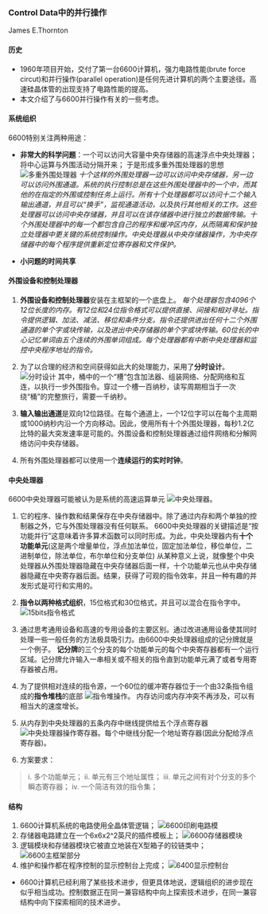 ### Control Data中的并行操作
James E.Thornton

#### 历史
- 1960年项目开始，交付了第一台6600计算机，强力电路性能(brute force circut)和并行操作(parallel operation)是任何先进计算机的两个主要途径。高速硅晶体管的出现支持了电路性能的提高。
- 本文介绍了与6600并行操作有关的一些考虑。

#### 系统组织
6600特别关注两种用途：
- **非常大的科学问题**：一个可以访问大容量中央存储器的高速浮点中央处理器；将中心运算与外围活动分隔开来；
于是形成多重外围处理器的思想![多重外围处理器](图1多重外围处理器.png)
*十个这样的外围处理器一边可以访问中央存储器，另一边可以访问外围通道。系统的执行控制总是在这些外围处理器中的一个中，而其他的在指定的外围或控制任务上运行。所有十个处理器都可以访问十二个输入输出通道，并且可以“换手”，监视通道活动，以及执行其他相关的工作。这些处理器可以访问中央存储器，并且可以在该存储器中进行独立的数据传输。十个外围处理器中的每一个都包含自己的程序和缓冲区内存，从而隔离和保护独立处理器中更关键的系统控制操作。中央处理器从中央存储器操作，为中央存储器中的每个程序提供重新定位寄存器和文件保护。*

- **小问题的时间共享**

#### 外围设备和控制处理器
1. **外围设备和控制处理器**安装在主框架的一个底盘上。
*每个处理器包含4096个12位长度的内存。有12位和24位指令格式可以提供直接、间接和相对寻址。指令提供逻辑、加法、减法、移位和条件分支。指令还提供进出任何十二个外围通道的单个字或块传输，以及进出中央存储器的单个字或块传输。60位长的中心记忆单词由五个连续的外围单词组成。每个处理器都有中断中央处理器和监控中央程序地址的指令。*
2. 为了以合理的经济和空间获得如此大的处理能力，采用了**分时设计**。
![分时设计](图2外围设备和中央处理器.png)
其中，桶中的一个“槽”包含加法器、组装网络、分配网络和互连，以执行一步外围指令。穿过一个槽一百纳秒，读写周期相当于一次绕“桶”的完整旅行，需要一千纳秒。

1. **输入输出通道**是双向12位路径。在每个通道上，一个12位字可以在每个主周期或1000纳秒内沿一个方向移动。因此，使用所有十个外围处理器，每秒1.2亿比特的最大突发速率是可能的。外围设备和控制处理器通过组件网络和分解网络访问中央存储器。

2. 所有外围处理器都可以使用一个**连续运行的实时时钟**。

#### 中央处理器
6600中央处理器可能被认为是系统的高速运算单元
![中央处理器](图3中央处理器.png)。
1. 它的程序、操作数和结果保存在中央存储器中。除了通过内存和两个单独的控制器之外，它与外围处理器没有任何联系。
6600中央处理器的关键描述是“按功能并行”这意味着许多算术函数可以同时形成。为此，中央处理器内有**十个功能单元**(这是两个增量单位，浮点加法单位，固定加法单位，移位单位，二进制单位，除法单位，布尔单位和分支单位)
从某种意义上说，就像整个中央处理器从外围处理器隐藏在中央存储器后面一样，十个功能单元也从中央存储器隐藏在中央寄存器后面。结果，获得了可观的指令效率，并且一种有趣的并发形式是可行和实用的。
2. **指令以两种格式组织**，15位格式和30位格式，并且可以混合在指令字中。
![15bits指令格式](图415bits指令格式.png)
1. 通过思考通用设备和高速的专用设备的主要区别。通过改进通用设备使其同时处理一些一般任务的方法极具吸引力。由6600中央处理器组成的记分牌就是一个例子。
**记分牌**的三个分支的每个功能单元的每个中央寄存器都有一个运行区域。记分牌允许输入一串相关或不相关的指令直到功能单元满了或者专用寄存器被占用。

4. 为了提供相对连续的指令源，一个60位的缓冲寄存器位于一个由32条指令组成的**指令堆栈**的底部
![指令堆操作](图5指令堆操作.png)。
内存访问或内存冲突不再涉及，可以有相当大的速度增长。
1. 从内存到中央处理器的五条内存中继线提供给五个浮点寄存器![中央处理器操作寄存器](图6中央处理器操作寄存器.png)。每个中继线分配一个地址寄存器(因此分配给浮点寄存器)。
2. 方案要求：
>i. 多个功能单元；
>ii. 单元有三个地址属性；
>iii. 单元之间有对个分支的多个瞬态寄存器；
>iv. 一个简洁有效的指令集；

#### 结构
1. 6600计算机系统的电路使用全晶体管逻辑；
![6600印刷电路模](图76600印刷电路模块.png)
1. 存储器电路建立在一个6x6x2^2英尺的插件模板上；
![6600存储器模块](图86600存储器模块.png)
1. 逻辑模块和存储器模块它被直立地装在X型箱子的铰链类中；![6600主框架部分](图96600主框架部分.png)
2. 维护和操作都在程序控制的显示控制台上完成；
![6400显示控制台](6400显示控制台.png)


- 6600计算机已经利用了某些技术进步，但更具体地说，逻辑组织的进步现在似乎相当成功。控制数据正在同一兼容结构中向上探索技术进步，在同一兼容结构中向下探索相同的技术进步。